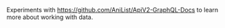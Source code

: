 Experiments with https://github.com/AniList/ApiV2-GraphQL-Docs to learn more about working with data.
